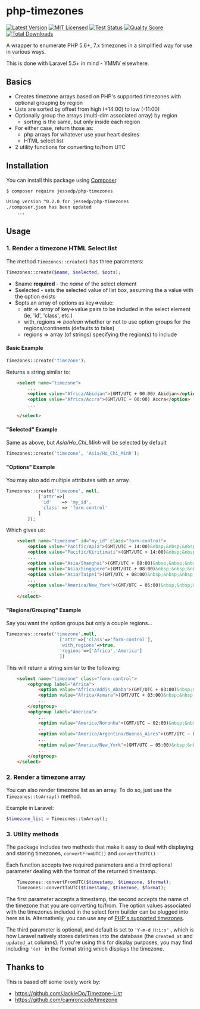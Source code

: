 # php-timezones

[![Latest Version](https://img.shields.io/github/release/jessedp/php-timezones.svg?style=flat-square)](https://github.com/jessedp/php-timezones/releases)
[![MIT Licensed](https://img.shields.io/badge/license-MIT-brightgreen.svg?style=flat-square)](LICENSE.md)
[![Test Status](https://img.shields.io/github/workflow/status/jessedp/php-timezones/run-tests?label=tests&style=flat-square)](https://github.com/jessedp/php-timezones/actions?query=workflow%3Arun-tests)
[![Quality Score](https://img.shields.io/scrutinizer/g/jessedp/php-timezones.svg?style=flat-square)](https://scrutinizer-ci.com/g/jessedp/php-timezones)
[![Total Downloads](https://img.shields.io/packagist/dt/jessedp/php-timezones.svg?style=flat-square)](https://packagist.org/packages/jessedp/php-timezones)

A wrapper to enumerate PHP 5.6+, 7.x timezones in a simplified way for use in various ways.

This is done with Laravel 5.5+ in mind - YMMV elsewhere.

## Basics

* Creates timezone arrays based on PHP's supported timezones with optional grouping by region
* Lists are sorted by offset from high (+14:00) to low (-11:00)  
* Optionally group the arrays (multi-dim associated array) by region
  + sorting is the same, but only inside each region
* For either case, return those as:
  + php arrays for whatever use your heart desires
  + HTML select list  
* 2 utility functions for converting to/from UTC

## Installation

You can install this package using [Composer](https://getcomposer.org).

``` bash
$ composer require jessedp/php-timezones

Using version ^0.2.0 for jessedp/php-timezones
./composer.json has been updated
    ...

```

## Usage

### 1. Render a timezone HTML Select list

The method `Timezones::create()` has three parameters:

``` php
Timezones::create($name, $selected, $opts);
```

* $name **required** - the *name* of the select element
* $selected - sets the selected value of list box, assuming the a value with the option exists
* $opts an array of options as key=>value:
  + attr => *array* of key=>value pairs to be included in the select element (ie, 'id', 'class', etc.)
  + with_regions => *boolean* whether or not to use option groups for the regions/continents (defaults to false)
  + regions => array (of strings) specifying the region(s) to include

#### Basic Example

``` php
Timezones::create('timezone'); 
```

Returns a string similar to:

``` html
    <select name="timezone">
        ...
        <option value="Africa/Abidjan">(GMT/UTC + 00:00) Abidjan</option>
        <option value="Africa/Accra">(GMT/UTC + 00:00) Accra</option>
        ...

    </select>
```

#### "Selected" Example

Same as above, but *Asia/Ho_Chi_Minh* will be selected by default

``` php
Timezones::create('timezone', 'Asia/Ho_Chi_Minh');
```

#### "Options" Example

You may also add multiple attributes with an array.

``` php
Timezones::create('timezone', null,
            ['attr'=>[
             'id'    => 'my_id',
             'class' => 'form-control'
            ]
        ]);
```

Which gives us:

``` html
    <select name="timezone" id="my_id" class="form-control">
        <option value="Pacific/Apia">(GMT/UTC + 14:00)&nbsp;&nbsp;&nbsp;&nbsp;Pacific/Apia</option>
        <option value="Pacific/Kiritimati">(GMT/UTC + 14:00)&nbsp;&nbsp;&nbsp;&nbsp;Pacific/Kiritimati</option>
        ...
        <option value="Asia/Shanghai">(GMT/UTC + 08:00)&nbsp;&nbsp;&nbsp;&nbsp;Asia/Shanghai</option>
        <option value="Asia/Singapore">(GMT/UTC + 08:00)&nbsp;&nbsp;&nbsp;&nbsp;Asia/Singapore</option>
        <option value="Asia/Taipei">(GMT/UTC + 08:00)&nbsp;&nbsp;&nbsp;&nbsp;Asia/Taipei</option>
        ...
        <option value="America/New_York">(GMT/UTC − 05:00)&nbsp;&nbsp;&nbsp;&nbsp;America/New York</option>
        ...
    </select>
```

#### "Regions/Grouping" Example

Say you want the option groups but only a couple regions...

``` php
Timezones::create('timezone',null,
                    ['attr'=>['class'=>'form-control'],
                    'with_regions'=>true,
                    'regions'=>['Africa','America']
                    ])
```

This will return a string similar to the following:

``` html
    <select name="timezone" class="form-control">
        <optgroup label="Africa">
            <option value="Africa/Addis_Ababa">(GMT/UTC + 03:00)&nbsp;&nbsp;&nbsp;&nbsp;Addis Ababa</option>
            <option value="Africa/Asmara">(GMT/UTC + 03:00)&nbsp;&nbsp;&nbsp;&nbsp;Asmara</option>
            ...
        </optgroup>
        <optgroup label="America">
            ...
            <option value="America/Noronha">(GMT/UTC − 02:00)&nbsp;&nbsp;&nbsp;&nbsp;Noronha</option>
            ...
            <option value="America/Argentina/Buenos_Aires">(GMT/UTC − 03:00)&nbsp;&nbsp;&nbsp;&nbsp;Argentina/Buenos Aires</option>
            ...
            <option value="America/New_York">(GMT/UTC − 05:00)&nbsp;&nbsp;&nbsp;&nbsp;New York</option>
            ...
        </optgroup>
    </select>
```

### 2. Render a timezone array

You can also render timezone list as an array. To do so, just use the `Timezones::toArray()` method.

Example in Laravel:

``` php
$timezone_list = Timezones::toArray();
```

### 3. Utility methods

The package includes two methods that make it easy to deal with displaying and storing timezones, `convertFromUTC()` and `convertToUTC()` :

Each function accepts two required parameters and a third optional parameter dealing with the format of the returned timestamp.

``` php
    Timezones::convertFromUTC($timestamp, $timezone, $format);
    Timezones::convertToUTC($timestamp, $timezone, $format);
```

The first parameter accepts a timestamp, the second accepts the name of the timezone that you are converting to/from. The option values associated with the timezones included in the select form builder can be plugged into here as is. Alternatively, you can use any of [PHP's supported timezones](http://php.net/manual/en/timezones.php).

The third parameter is optional, and default is set to `'Y-m-d H:i:s'` , which is how Laravel natively stores datetimes into the database (the `created_at` and `updated_at` columns). If you're using this for display purposes, you may find including `'(e)'` in the format string which displays the timezone.

## Thanks to

This is based off some lovely work by:

* https://github.com/JackieDo/Timezone-List
* https://github.com/camroncade/timezone
